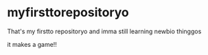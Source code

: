 # myfirsttorepositoryo
That's my firstto repositoryo and imma still learning newbio thinggos

it makes a game!!
